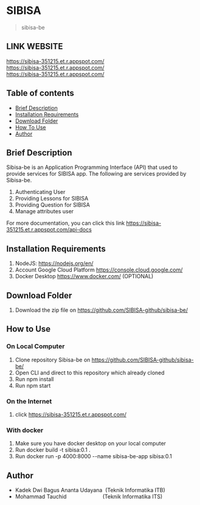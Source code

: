 # SIBISA
> sibisa-be

## LINK WEBSITE
https://sibisa-351215.et.r.appspot.com/ </br>
https://sibisa-351215.et.r.appspot.com/ </br>
https://sibisa-351215.et.r.appspot.com/


## Table of contents
* [Brief Description](#brief-description)
* [Installation Requirements](#installation-requirements)
* [Download Folder](#download-folder)
* [How To Use](#how-to-use)
* [Author](#author)


## Brief Description
Sibisa-be is an Application Programming Interface (API) that used to provide services for SIBISA app.
The following are services provided by Sibisa-be.
1. Authenticating User
2. Providing Lessons for SIBISA
3. Providing Question for SIBISA
4. Manage attributes user 

For more documentation, you can click this link https://sibisa-351215.et.r.appspot.com/api-docs


## Installation Requirements
1. NodeJS: https://nodejs.org/en/
2. Account Google Cloud Platform https://console.cloud.google.com/
3. Docker Desktop https://www.docker.com/ (OPTIONAL)


## Download Folder
1. Download the zip file on https://github.com/SIBISA-github/sibisa-be/


## How to Use 
### On Local Computer
1. Clone repository Sibisa-be on https://github.com/SIBISA-github/sibisa-be/
2. Open CLI and direct to this repository which already cloned
3. Run npm install
4. Run npm start

### On the Internet
1. click https://sibisa-351215.et.r.appspot.com/

### With docker
1. Make sure you have docker desktop on your local computer 
2. Run docker build -t sibisa:0.1 .
3. Run docker run -p 4000:8000 --name sibisa-be-app sibisa:0.1

## Author
* Kadek Dwi Bagus Ananta Udayana&nbsp;&nbsp;(Teknik Informatika ITB)
* Mohammad Tauchid&emsp;&emsp;&emsp;&emsp;&emsp;&emsp;&ensp;&nbsp;(Teknik Informatika ITS)
